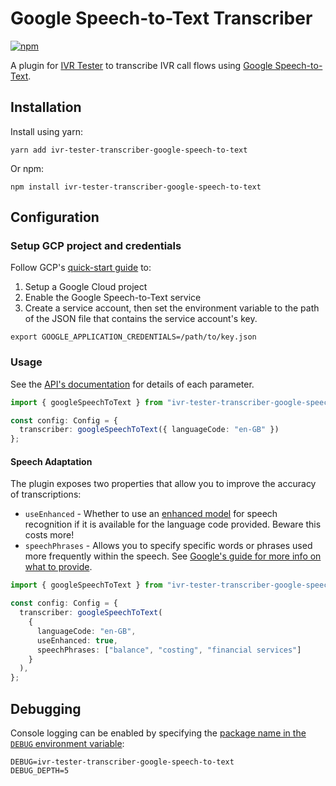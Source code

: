 # Google Speech-to-Text Transcriber

[![npm](https://img.shields.io/npm/v/ivr-tester-transcriber-google-speech-to-text)](https://www.npmjs.com/package/ivr-tester-transcriber-google-speech-to-text)

A plugin for [IVR Tester](https://github.com/SketchingDev/ivr-tester) to transcribe IVR call flows using
[Google Speech-to-Text](https://cloud.google.com/speech-to-text).

## Installation

Install using yarn:

```shell
yarn add ivr-tester-transcriber-google-speech-to-text
```

Or npm:

```shell
npm install ivr-tester-transcriber-google-speech-to-text
```

## Configuration

### Setup GCP project and credentials

Follow GCP's [quick-start guide](https://cloud.google.com/speech-to-text/docs/quickstart-client-libraries) to:
1. Setup a Google Cloud project
2. Enable the Google Speech-to-Text service
3. Create a service account, then set the environment variable to the path of the JSON file that contains the service
account's key.

```shell
export GOOGLE_APPLICATION_CREDENTIALS=/path/to/key.json
```

### Usage

See the [API's documentation](./doc/modules/_index_.md) for details of each parameter.

```typescript
import { googleSpeechToText } from "ivr-tester-transcriber-google-speech-to-text";

const config: Config = {
  transcriber: googleSpeechToText({ languageCode: "en-GB" })
};
```

#### Speech Adaptation

The plugin exposes two properties that allow you to improve the accuracy of transcriptions:

* `useEnhanced` - Whether to use an [enhanced model](https://cloud.google.com/speech-to-text/docs/enhanced-models)
  for speech recognition if it is available for the language code provided. Beware this costs more!
* `speechPhrases` - Allows you to specify specific words or phrases used more frequently within the speech. See
  [Google's guide for more info on what to provide](https://cloud.google.com/speech-to-text/docs/speech-adaptation).

```typescript
import { googleSpeechToText } from "ivr-tester-transcriber-google-speech-to-text";

const config: Config = {
  transcriber: googleSpeechToText(
    {
      languageCode: "en-GB",
      useEnhanced: true,
      speechPhrases: ["balance", "costing", "financial services"]
    }
  ),
};
```

## Debugging

Console logging can be enabled by specifying the
[package name in the `DEBUG` environment variable](https://github.com/visionmedia/debug#environment-variables):

```
DEBUG=ivr-tester-transcriber-google-speech-to-text
DEBUG_DEPTH=5
```
